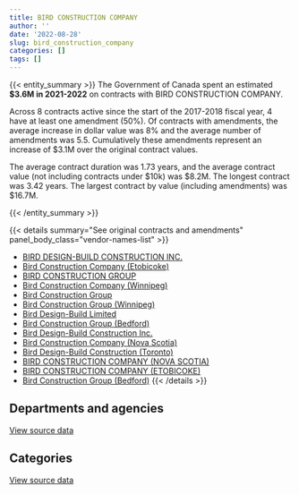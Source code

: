 ```yaml
---
title: BIRD CONSTRUCTION COMPANY
author: ''
date: '2022-08-28'
slug: bird_construction_company
categories: []
tags: []
---
```


<script src="/rmarkdown-libs/htmlwidgets/htmlwidgets.js"></script>
<link href="/rmarkdown-libs/datatables-css/datatables-crosstalk.css" rel="stylesheet" />
<script src="/rmarkdown-libs/datatables-binding/datatables.js"></script>
<script src="/rmarkdown-libs/jquery/jquery-3.6.0.min.js"></script>
<link href="/rmarkdown-libs/dt-core-bootstrap/css/dataTables.bootstrap.min.css" rel="stylesheet" />
<link href="/rmarkdown-libs/dt-core-bootstrap/css/dataTables.bootstrap.extra.css" rel="stylesheet" />
<script src="/rmarkdown-libs/dt-core-bootstrap/js/jquery.dataTables.min.js"></script>
<script src="/rmarkdown-libs/dt-core-bootstrap/js/dataTables.bootstrap.min.js"></script>
<link href="/rmarkdown-libs/crosstalk/css/crosstalk.min.css" rel="stylesheet" />
<script src="/rmarkdown-libs/crosstalk/js/crosstalk.min.js"></script>
<script src="/rmarkdown-libs/htmlwidgets/htmlwidgets.js"></script>
<link href="/rmarkdown-libs/datatables-css/datatables-crosstalk.css" rel="stylesheet" />
<script src="/rmarkdown-libs/datatables-binding/datatables.js"></script>
<script src="/rmarkdown-libs/jquery/jquery-3.6.0.min.js"></script>
<link href="/rmarkdown-libs/dt-core-bootstrap/css/dataTables.bootstrap.min.css" rel="stylesheet" />
<link href="/rmarkdown-libs/dt-core-bootstrap/css/dataTables.bootstrap.extra.css" rel="stylesheet" />
<script src="/rmarkdown-libs/dt-core-bootstrap/js/jquery.dataTables.min.js"></script>
<script src="/rmarkdown-libs/dt-core-bootstrap/js/dataTables.bootstrap.min.js"></script>
<link href="/rmarkdown-libs/crosstalk/css/crosstalk.min.css" rel="stylesheet" />
<script src="/rmarkdown-libs/crosstalk/js/crosstalk.min.js"></script>

{{< entity_summary >}}
The Government of Canada spent an estimated **\$3.6M in 2021-2022** on contracts with BIRD CONSTRUCTION COMPANY.

Across 8 contracts active since the start of the 2017-2018 fiscal year, 4 have at least one amendment (50%). Of contracts with amendments, the average increase in dollar value was 8% and the average number of amendments was 5.5. Cumulatively these amendments represent an increase of \$3.1M over the original contract values.

The average contract duration was 1.73 years, and the average contract value (not including contracts under \$10k) was \$8.2M. The longest contract was 3.42 years. The largest contract by value (including amendments) was \$16.7M.

{{< /entity_summary >}}

{{< details summary="See original contracts and amendments" panel_body_class="vendor-names-list" >}}
- [BIRD DESIGN-BUILD CONSTRUCTION INC.](https://search.open.canada.ca/en/ct/?sort=contract_value_f%20desc&page=1&search_text=%22BIRD%20DESIGN-BUILD%20CONSTRUCTION%20INC.%22)
- [Bird Construction Company (Etobicoke)](https://search.open.canada.ca/en/ct/?sort=contract_value_f%20desc&page=1&search_text=%22Bird%20Construction%20Company%20%28Etobicoke%29%22)
- [BIRD CONSTRUCTION GROUP](https://search.open.canada.ca/en/ct/?sort=contract_value_f%20desc&page=1&search_text=%22BIRD%20CONSTRUCTION%20GROUP%22)
- [Bird Construction Company (Winnipeg)](https://search.open.canada.ca/en/ct/?sort=contract_value_f%20desc&page=1&search_text=%22Bird%20Construction%20Company%20%28Winnipeg%29%22)
- [Bird Construction Group](https://search.open.canada.ca/en/ct/?sort=contract_value_f%20desc&page=1&search_text=%22Bird%20Construction%20Group%22)
- [Bird Construction Group (Winnipeg)](https://search.open.canada.ca/en/ct/?sort=contract_value_f%20desc&page=1&search_text=%22Bird%20Construction%20Group%20%20%28Winnipeg%29%22)
- [Bird Design-Build Limited](https://search.open.canada.ca/en/ct/?sort=contract_value_f%20desc&page=1&search_text=%22Bird%20Design-Build%20Limited%22)
- [Bird Construction Group (Bedford)](https://search.open.canada.ca/en/ct/?sort=contract_value_f%20desc&page=1&search_text=%22Bird%20Construction%20Group%20%20%28Bedford%29%22)
- [Bird Design-Build Construction Inc.](https://search.open.canada.ca/en/ct/?sort=contract_value_f%20desc&page=1&search_text=%22Bird%20Design-Build%20Construction%20Inc.%22)
- [Bird Construction Company (Nova Scotia)](https://search.open.canada.ca/en/ct/?sort=contract_value_f%20desc&page=1&search_text=%22Bird%20Construction%20Company%20%28Nova%20Scotia%29%22)
- [Bird Design-Build Construction (Toronto)](https://search.open.canada.ca/en/ct/?sort=contract_value_f%20desc&page=1&search_text=%22Bird%20Design-Build%20Construction%20%28Toronto%29%22)
- [BIRD CONSTRUCTION COMPANY (NOVA SCOTIA)](https://search.open.canada.ca/en/ct/?sort=contract_value_f%20desc&page=1&search_text=%22BIRD%20CONSTRUCTION%20COMPANY%20%28NOVA%20SCOTIA%29%22)
- [BIRD CONSTRUCTION COMPANY (ETOBICOKE)](https://search.open.canada.ca/en/ct/?sort=contract_value_f%20desc&page=1&search_text=%22BIRD%20CONSTRUCTION%20COMPANY%20%28ETOBICOKE%29%22)
- [Bird Construction Group (Bedford)](https://search.open.canada.ca/en/ct/?sort=contract_value_f%20desc&page=1&search_text=%22Bird%20Construction%20Group%20%28Bedford%29%22)
{{< /details >}}

## Departments and agencies

<div id="htmlwidget-1" style="width:100%;height:auto;" class="datatables html-widget"></div>
<script type="application/json" data-for="htmlwidget-1">{"x":{"style":"bootstrap","filter":"none","vertical":false,"data":[["<a href=\"/departments/dnd-mdn/\">National Defence<\/a>","<a href=\"/departments/pwgsc-tpsgc/\">Public Services and Procurement Canada<\/a>","<a href=\"/departments/rcmp-grc/\">Royal Canadian Mounted Police<\/a>"],[4632857.54,10966113.25,254961.5],[9975699.84,4542551.8,174447.35],[4182333.17,5208733.29,null],[3267591.45,299269.2,null]],"container":"<table class=\"table table-striped table-hover row-border order-column display\">\n  <thead>\n    <tr>\n      <th>Department<\/th>\n      <th>2018-2019<\/th>\n      <th>2019-2020<\/th>\n      <th>2020-2021<\/th>\n      <th>2021-2022<\/th>\n    <\/tr>\n  <\/thead>\n<\/table>","options":{"order":[[4,"desc"]],"pageLength":10,"autoWidth":true,"columnDefs":[{"targets":1,"render":"function(data, type, row, meta) {\n    return type !== 'display' ? data : DTWidget.formatCurrency(data, \"$\", 2, 3, \",\", \".\", true, null);\n  }"},{"targets":2,"render":"function(data, type, row, meta) {\n    return type !== 'display' ? data : DTWidget.formatCurrency(data, \"$\", 2, 3, \",\", \".\", true, null);\n  }"},{"targets":3,"render":"function(data, type, row, meta) {\n    return type !== 'display' ? data : DTWidget.formatCurrency(data, \"$\", 2, 3, \",\", \".\", true, null);\n  }"},{"targets":4,"render":"function(data, type, row, meta) {\n    return type !== 'display' ? data : DTWidget.formatCurrency(data, \"$\", 2, 3, \",\", \".\", true, null);\n  }"},{"width":"16%","targets":[1,2,3,4]},{"className":"dt-right","targets":[1,2,3,4]}],"orderClasses":false}},"evals":["options.columnDefs.0.render","options.columnDefs.1.render","options.columnDefs.2.render","options.columnDefs.3.render"],"jsHooks":[]}</script>
<p class="text-right">
<a href="https://github.com/GoC-Spending/contracts-data/tree/main/data/out/vendors/bird_construction_company/summary_by_fiscal_year_by_department.csv" class="source-data-link btn btn-link">View source data</a>
</p>

## Categories

<div id="htmlwidget-2" style="width:100%;height:auto;" class="datatables html-widget"></div>
<script type="application/json" data-for="htmlwidget-2">{"x":{"style":"bootstrap","filter":"none","vertical":false,"data":[["<a href=\"/categories/facilities_and_construction/\">Facilities and construction<\/a>"],[15853932.29],[14692698.99],[9391066.46],[3566860.65]],"container":"<table class=\"table table-striped table-hover row-border order-column display\">\n  <thead>\n    <tr>\n      <th>Category<\/th>\n      <th>2018-2019<\/th>\n      <th>2019-2020<\/th>\n      <th>2020-2021<\/th>\n      <th>2021-2022<\/th>\n    <\/tr>\n  <\/thead>\n<\/table>","options":{"order":[[4,"desc"]],"dom":"t","pageLength":30,"autoWidth":true,"columnDefs":[{"targets":1,"render":"function(data, type, row, meta) {\n    return type !== 'display' ? data : DTWidget.formatCurrency(data, \"$\", 2, 3, \",\", \".\", true, null);\n  }"},{"targets":2,"render":"function(data, type, row, meta) {\n    return type !== 'display' ? data : DTWidget.formatCurrency(data, \"$\", 2, 3, \",\", \".\", true, null);\n  }"},{"targets":3,"render":"function(data, type, row, meta) {\n    return type !== 'display' ? data : DTWidget.formatCurrency(data, \"$\", 2, 3, \",\", \".\", true, null);\n  }"},{"targets":4,"render":"function(data, type, row, meta) {\n    return type !== 'display' ? data : DTWidget.formatCurrency(data, \"$\", 2, 3, \",\", \".\", true, null);\n  }"},{"width":"16%","targets":[1,2,3,4]},{"className":"dt-right","targets":[1,2,3,4]}],"orderClasses":false,"lengthMenu":[10,25,30,50,100]}},"evals":["options.columnDefs.0.render","options.columnDefs.1.render","options.columnDefs.2.render","options.columnDefs.3.render"],"jsHooks":[]}</script>
<p class="text-right">
<a href="https://github.com/GoC-Spending/contracts-data/tree/main/data/out/vendors/bird_construction_company/summary_by_fiscal_year_by_category.csv" class="source-data-link btn btn-link">View source data</a>
</p>
